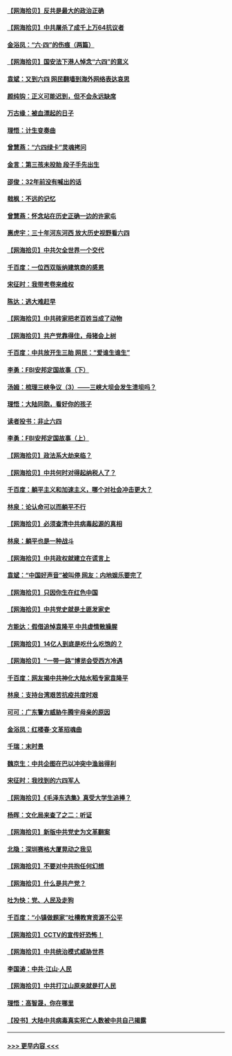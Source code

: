 #### [【网海拾贝】反共是最大的政治正确](../pages/nsc993/n13007051.md?t=06090252) 
#### [【网海拾贝】中共屠杀了成千上万64抗议者](../pages/nsc993/n13002713.md?t=06090252) 
#### [金浴凤：“六·四”的伤痕（两篇）](../pages/nsc993/n13001719.md?t=06090252) 
#### [【网海拾贝】国安法下港人悼念“六四”的意义](../pages/nsc993/n13001039.md?t=06090252) 
#### [袁斌：又到六四 网民翻墙到海外网络表达哀思](../pages/nsc993/n13000995.md?t=06090252) 
#### [颜纯钩：正义可能迟到，但不会永远缺席](../pages/nsc993/n13000920.md?t=06090252) 
#### [万古缘：被血漂起的日子](../pages/nsc993/n13000914.md?t=06090252) 
#### [理悟：计生变奏曲](../pages/nsc993/n13000414.md?t=06090252) 
#### [曾慧燕：“六四绿卡”灵魂拷问](../pages/nsc993/n13000277.md?t=06090252) 
#### [金言：第三孩未投胎 段子手先出生](../pages/nsc993/n13000215.md?t=06090252) 
#### [邵俊：32年前没有喊出的话](../pages/nsc993/n13000181.md?t=06090252) 
#### [戟枫：不远的记忆](../pages/nsc993/n13000121.md?t=06090252) 
#### [曾慧燕：怀念站在历史正确一边的许家屯](../pages/nsc993/n13000073.md?t=06090252) 
#### [惠虎宇：三十年河东河西 放大历史视野看六四](../pages/nsc993/n13000018.md?t=06090252) 
#### [【网海拾贝】中共欠全世界一个交代](../pages/nsc993/n12998706.md?t=06090252) 
#### [千百度：一位西双版纳建筑商的感恩](../pages/nsc993/n12998487.md?t=06090252) 
#### [宋征时：我带考卷来维权](../pages/nsc993/n12994088.md?t=06090252) 
#### [陈达：逃大难赶早](../pages/nsc993/n12993569.md?t=06090252) 
#### [【网海拾贝】中共砖家把老百姓当成了动物](../pages/nsc993/n12993483.md?t=06090252) 
#### [【网海拾贝】共产党靠得住，母猪会上树](../pages/nsc993/n12990730.md?t=06090252) 
#### [千百度：中共放开生三胎 网民：“爱谁生谁生”](../pages/nsc993/n12990644.md?t=06090252) 
#### [李勇：FBI安邦定国故事（下）](../pages/nsc993/n12987854.md?t=06090252) 
#### [汤姆：梳理三峡争议（3）——三峡大坝会发生溃坝吗？](../pages/nsc993/n12989806.md?t=06090252) 
#### [理悟：大陆同胞，看好你的孩子](../pages/nsc993/n12989778.md?t=06090252) 
#### [读者投书：非止六四](../pages/nsc993/n12989673.md?t=06090252) 
#### [李勇：FBI安邦定国故事（上）](../pages/nsc993/n12987749.md?t=06090252) 
#### [【网海拾贝】政法系大劫来临？](../pages/nsc993/n12987596.md?t=06090252) 
#### [【网海拾贝】中共何时对得起纳税人了？](../pages/nsc993/n12985578.md?t=06090252) 
#### [千百度：躺平主义和加速主义，哪个对社会冲击更大？](../pages/nsc993/n12985512.md?t=06090252) 
#### [林泉：论认命可以而躺平不行](../pages/nsc993/n12985505.md?t=06090252) 
#### [【网海拾贝】必须查清中共病毒起源的真相](../pages/nsc993/n12984276.md?t=06090252) 
#### [林泉：躺平也是一种战斗](../pages/nsc993/n12984194.md?t=06090252) 
#### [【网海拾贝】中共政权就建立在谎言上](../pages/nsc993/n12981880.md?t=06090252) 
#### [袁斌：“中国好声音”被叫停 网友：内地娱乐要完了](../pages/nsc993/n12981826.md?t=06090252) 
#### [【网海拾贝】只因你生在红色中国](../pages/nsc993/n12979096.md?t=06090252) 
#### [【网海拾贝】中共党史就是土匪发家史](../pages/nsc993/n12976478.md?t=06090252) 
#### [方能达：假借追悼袁隆平 中共虚情散臊腥](../pages/nsc993/n12976396.md?t=06090252) 
#### [【网海拾贝】14亿人到底是吃什么吃饱的？](../pages/nsc993/n12974125.md?t=06090252) 
#### [【网海拾贝】“一带一路”博览会受西方冷遇](../pages/nsc993/n12971787.md?t=06090252) 
#### [千百度：网友揭中共神化大陆水稻专家袁隆平](../pages/nsc993/n12971733.md?t=06090252) 
#### [林泉：支持台湾艰苦抗疫共度时艰](../pages/nsc993/n12971350.md?t=06090252) 
#### [可可：广东警方威胁牛腾宇母亲的原因](../pages/nsc993/n12971100.md?t=06090252) 
#### [金浴凤：红楼春·文革招魂曲](../pages/nsc993/n12970354.md?t=06090252) 
#### [千瑞：末时景](../pages/nsc993/n12970337.md?t=06090252) 
#### [魏京生：中共企图在巴以冲突中渔翁得利](../pages/nsc993/n12970286.md?t=06090252) 
#### [宋征时：我找到的六四军人](../pages/nsc993/n12970213.md?t=06090252) 
#### [【网海拾贝】《毛泽东选集》真受大学生追捧？](../pages/nsc993/n12968779.md?t=06090252) 
#### [杨晖：文化局来查了之二：听证](../pages/nsc993/n12966528.md?t=06090252) 
#### [【网海拾贝】新版中共党史为文革翻案](../pages/nsc993/n12967526.md?t=06090252) 
#### [北隐：深圳赛格大厦晃动之我见](../pages/nsc993/n12967393.md?t=06090252) 
#### [【网海拾贝】不要对中共抱任何幻想](../pages/nsc993/n12965222.md?t=06090252) 
#### [【网海拾贝】什么是共产党？](../pages/nsc993/n12962781.md?t=06090252) 
#### [吐为快：党、人民及走狗](../pages/nsc993/n12962747.md?t=06090252) 
#### [千百度：“小镇做题家”吐槽教育资源不公平](../pages/nsc993/n12962705.md?t=06090252) 
#### [【网海拾贝】CCTV的宣传好恐怖！](../pages/nsc993/n12959984.md?t=06090252) 
#### [【网海拾贝】中共统治模式威胁世界](../pages/nsc993/n12957622.md?t=06090252) 
#### [李国涛：中共‧江山‧人民](../pages/nsc993/n12957502.md?t=06090252) 
#### [【网海拾贝】中共打江山原来就是打人民](../pages/nsc993/n12954345.md?t=06090252) 
#### [理悟：高智晟，你在哪里](../pages/nsc993/n12953115.md?t=06090252) 
#### [【投书】大陆中共病毒真实死亡人数被中共自己揭露](../pages/nsc993/n12953050.md?t=06090252) 

----
#### [ >>> 更早内容 <<< ](../indexes/nsc993-earlier.md)

